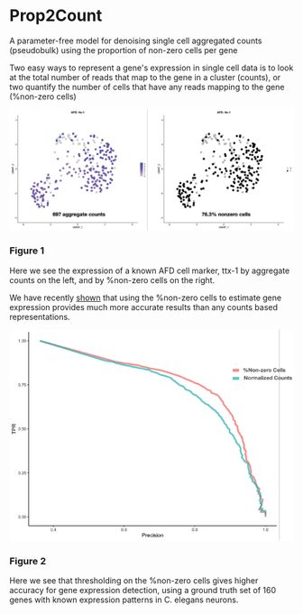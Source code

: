 # Prop2Count
A parameter-free model for denoising single cell aggregated counts (pseudobulk) using the proportion of non-zero cells per gene


Two easy ways to represent a gene's expression in single cell data is to look at the total number of reads that map to the gene in a cluster (counts), or two quantify the number of cells that have any reads mapping to the gene (%non-zero cells)

![ttx-1](https://github.com/alecbarrett/Prop2Count/blob/main/img/Untitled-1.png)
### Figure 1
Here we see the expression of a known AFD cell marker, ttx-1 by aggregate counts on the left, and by %non-zero cells on the right.

We have recently [shown](https://github.com/cengenproject/Thresholding_sc) that using the %non-zero cells to estimate gene expression provides much more accurate results than any counts based representations.

![Precision-recall](https://github.com/alecbarrett/Prop2Count/blob/main/img/precision_recall.png)
### Figure 2
Here we see that thresholding on the %non-zero cells gives higher accuracy for gene expression detection, using a ground truth set of 160 genes with known expression patterns in C. elegans neurons.

